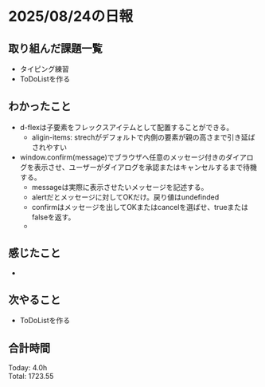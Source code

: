 # 2025/08/24の日報
## 取り組んだ課題一覧
* タイピング練習
* ToDoListを作る
## わかったこと 
* d-flexは子要素をフレックスアイテムとして配置することができる。
  * aligin-items: strechがデフォルトで内側の要素が親の高さまで引き延ばされやすい
* window.confirm(message)でブラウザへ任意のメッセージ付きのダイアログを表示させ、ユーザーがダイアログを承認またはキャンセルするまで待機する。
  * messageは実際に表示させたいメッセージを記述する。
  * alertだとメッセージに対してOKだけ。戻り値はundefinded
  * confirmはメッセージを出してOKまたはcancelを選ばせ、trueまたはfalseを返す。
  * 
   
## 感じたこと
* 
## 次やること
* ToDoListを作る
##  合計時間 
Today: 4.0h<br>
Total: 1723.55
